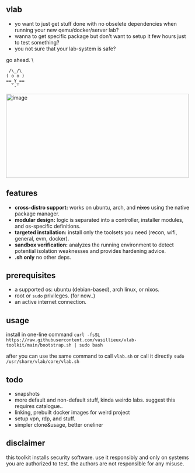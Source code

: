 ## vlab

- yo want to just get stuff done with no obselete dependencies 
when running your new qemu/docker/server lab?
- wanna to get specific package but don't want to setup it few hours just to test something?
- you not sure that your lab-system is safe?

go ahead. \

```
 /\_/\
( o o )
==_Y_==
  `-'
```

<img width="500" height="230" alt="image" src="https://github.com/user-attachments/assets/b8bd8d51-8feb-4cf9-8176-ed36b02574b1" />



## features

-   **cross-distro support:** works on ubuntu, arch, and <del>nixos</del> using the native package manager.
-   **modular design:** logic is separated into a controller, installer modules, and os-specific definitions.
-   **targeted installation:** install only the toolsets you need (recon, wifi, general, evm, docker).
-   **sandbox verification:** analyzes the running environment to detect potential isolation weaknesses and provides hardening advice.
-   **.sh only** no other deps.

## prerequisites

-   a supported os: ubuntu (debian-based), arch linux, or nixos.
-   root or `sudo` privileges. (for now..)
-   an active internet connection.

## usage

install in one-line command
```curl -fsSL https://raw.githubusercontent.com/vasillieux/vlab-toolkit/main/bootstrap.sh | sudo bash```

after you can use the same command to call `vlab.sh` or 
call it directly
```sudo /usr/share/vlab/core/vlab.sh```

## todo 

- snapshots 
- more default and non-default stuff, kinda weirdo labs. suggest this requires catalogue..
- linking, prebuilt docker images for weird project 
- setup vpn, rdp, and stuff.
- simpler clone&usage, better oneliner 

## disclaimer

this toolkit installs security software. use it responsibly and only on systems you are authorized to test. the authors are not responsible for any misuse.
